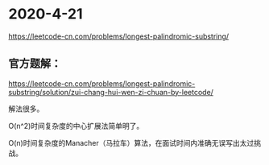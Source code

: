 2020-4-21
=========
https://leetcode-cn.com/problems/longest-palindromic-substring/

官方题解：
------
https://leetcode-cn.com/problems/longest-palindromic-substring/solution/zui-chang-hui-wen-zi-chuan-by-leetcode/

解法很多。

O(n^2)时间复杂度的中心扩展法简单明了。

O(n)时间复杂度的Manacher（马拉车）算法，在面试时间内准确无误写出太过挑战。
